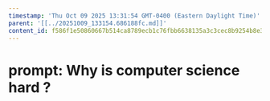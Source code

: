 ```yaml
---
timestamp: 'Thu Oct 09 2025 13:31:54 GMT-0400 (Eastern Daylight Time)'
parent: '[[../20251009_133154.686188fc.md]]'
content_id: f586f1e50860667b514ca8789ecb1c76fbb6638135a3c3cec8b9254b8e37cf18
---
```


# prompt: Why is computer science hard ?
